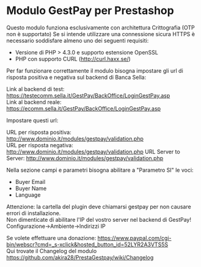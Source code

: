 # Modulo GestPay per Prestashop

Questo modulo funziona esclusivamente con architettura Crittografia (OTP non è supportato)
Se si intende utilizzare una connessione sicura HTTPS è necessario soddisfare almeno uno dei seguenti requisiti:
* Versione di PHP > 4.3.0 e supporto estensione OpenSSL
* PHP con supporto CURL (http://curl.haxx.se/)

Per far funzionare correttamente il modulo bisogna impostare gli url di risposta positiva e negativa sul backend di Banca Sella:

Link al backend di test: https://testecomm.sella.it/GestPay/BackOffice/LoginGestPay.asp  
Link al backend reale: https://ecomm.sella.it/GestPay/BackOffice/LoginGestPay.asp

Impostare questi url:

URL per risposta positiva: 
http://www.dominio.it/modules/gestpay/validation.php  
URL per risposta negativa: 
http://www.dominio.it/modules/gestpay/validation.php
URL Server to Server: 
http://www.dominio.it/modules/gestpay/validation.php

Nella sezione campi e parametri bisogna abilitare a "Parametro SI" le voci:
* Buyer Email
* Buyer Name
* Language

Attenzione: la cartella del plugin deve chiamarsi gestpay per non causare errori di installazione.  
Non dimenticate di abilitare l'IP del vostro server nel backend di GestPay! Configurazione->Ambiente->Indirizzi IP

Se volete effettuare una donazione: https://www.paypal.com/cgi-bin/webscr?cmd=_s-xclick&hosted_button_id=52LYR2A3VTS5S  
Qui trovate il Changelog del modulo https://github.com/akira28/PrestaGestpay/wiki/Changelog
